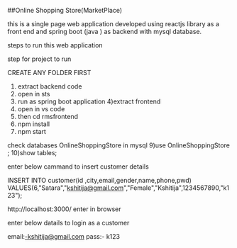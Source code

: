  ##Online Shopping Store(MarketPlace)

this is a single page web application developed using reactjs library as a front end and spring boot (java ) as backend with mysql database.

steps to run this web application

step for project to run

CREATE ANY FOLDER FIRST

1) extract backend code 
2) open in sts
3) run as spring boot application
4)extract frontend
5) open in vs code 
6) then cd rmsfrontend
7) npm install 
8) npm start

check databases OnlineShoppingStore in mysql
9)use OnlineShoppingStore ; 
10)show tables;

enter below cammand to insert customer details

 INSERT INTO customer(id ,city,email,gender,name,phone,pwd) VALUES(6,"Satara","kshitija@gmail.com","Female","Kshitija",1234567890,"k123");

http://localhost:3000/ enter in browser

enter below datails to login as a customer

email:-kshitija@gmail.com pass:- k123
